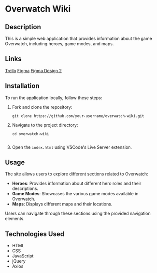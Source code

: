 # Overwatch Wiki

## Description

This is a simple web application that provides information about the game Overwatch, including heroes, game modes, and maps.

## Links

[Trello](https://trello.com/invite/b/z96St1K2/ATTId7a6a4321bc74a9965e26da2f8435b8519D0D1ED/overwatch-api)
[Figma](https://www.figma.com/file/ogRUzQmcRx2T2TAEPMAcZh/Overwatch-2-API-Main-Page?type=design&node-id=1%3A2&t=hVx0zrpyB0DRqiW5-1)
[Figma Design 2](https://www.figma.com/file/qB23h3Ov0ZPmN2g3YYRRTH/Untitled?type=design&node-id=1%3A4&t=LHmTVrrxw6OD0Z5c-1)

## Installation

To run the application locally, follow these steps:

1. Fork and clone the repository:

   ```shell
   git clone https://github.com/your-username/overwatch-wiki.git

2. Navigate to the project directory:
    ```shell
    cd overwatch-wiki


3. Open the `index.html` using VSCode's Live Server extension.

## Usage

The site allows users to explore different sections related to Overwatch:

- **Heroes**: Provides information about different hero roles and their descriptions.
- **Game Modes**: Showcases the various game modes available in Overwatch.
- **Maps**: Displays different maps and their locations.

Users can navigate through these sections using the provided navigation elements.

## Technologies Used

- HTML
- CSS
- JavaScript
- jQuery
- Axios



